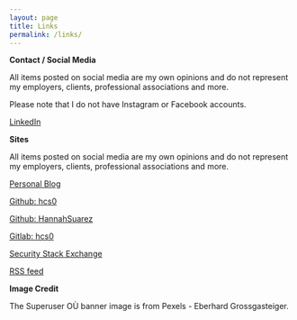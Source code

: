 ```yaml
---
layout: page
title: Links
permalink: /links/
---
```


**Contact / Social Media**

All items posted on social media are my own opinions and do not represent my employers, clients, professional associations and more.

Please note that I do not have Instagram or Facebook accounts.

[LinkedIn](https://www.linkedin.com/in/hannahsuarez)

**Sites**

All items posted on social media are my own opinions and do not represent my employers, clients, professional associations and more.

[Personal Blog](https://blog.hannahsuarez.me/)

[Github: hcs0](http://www.github.com/hcs0)

[Github: HannahSuarez](http://www.github.com/HannahSuarez)

[Gitlab: hcs0](https://gitlab.com/users/hcs0/projects)

[Security Stack Exchange](https://security.stackexchange.com/users/138814/nasahorse)

[RSS feed](https://hannahsuarez.github.io/feed)

**Image Credit**

The Superuser OÙ banner image is from Pexels - Eberhard Grossgasteiger.
